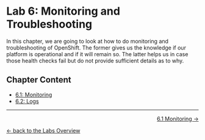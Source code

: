 # Lab 6: Monitoring and Troubleshooting

In this chapter, we are going to look at how to do monitoring and troubleshooting of OpenShift. The former gives us the knowledge if our platform is operational and if it will remain so. The latter helps us in case those health checks fail but do not provide sufficient details as to why.


## Chapter Content

* [6.1: Monitoring](61_monitoring.md)
* [6.2: Logs](62_logs.md)

---

<p width="100px" align="right"><a href="61_monitoring.md">6.1 Monitoring →</a></p>

[← back to the Labs Overview](../README.md)

